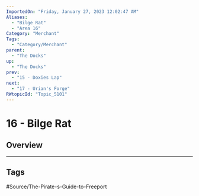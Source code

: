 ```yaml
---
ImportedOn: "Friday, January 27, 2023 12:02:47 AM"
Aliases:
  - "Bilge Rat"
  - "Area 16"
Category: "Merchant"
Tags:
  - "Category/Merchant"
parent:
  - "The Docks"
up:
  - "The Docks"
prev:
  - "15 - Doxies Lap"
next:
  - "17 - Urian's Forge"
RWtopicId: "Topic_5101"
---
```

# 16 - Bilge Rat
## Overview

---
## Tags
#Source/The-Pirate-s-Guide-to-Freeport

